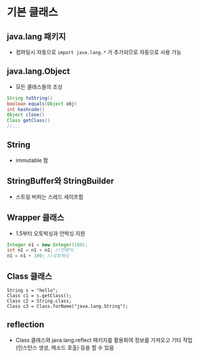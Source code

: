 # 기본 클래스

## java.lang 패키지

- 컴파일시 자동으로 `import java.lang.*` 가 추가되므로 자동으로 사용 가능

## java.lang.Object

- 모든 클래스들의 조상

```java
String toString()
boolean equals(Object obj)
int hashcode()
Object clone()
Class getClass()
//...
```

## String

- immutable 함

## StringBuffer와 StringBuilder

- 스트링 버퍼는 스레드 세이프함

## Wrapper 클래스

- 1.5부터 오토박싱과 언박싱 지원

```java
Integer n1 = new Integer(100);
int n2 = n1 + n2; //언방식
n1 = n1 + 100; //오토박싱
```

## Class 클래스

```
String s = "hello";
Class c1 = s.getClass();
Class c2 = String.class;
Class c3 = Class.forName("java.lang.String");
```

## reflection

- Class 클래스와 java.lang.reflect 패키지를 활용화여 정보를 가져오고 기타 작업(인스턴스 생성, 메소드 호촐) 등을 할 수 있음


